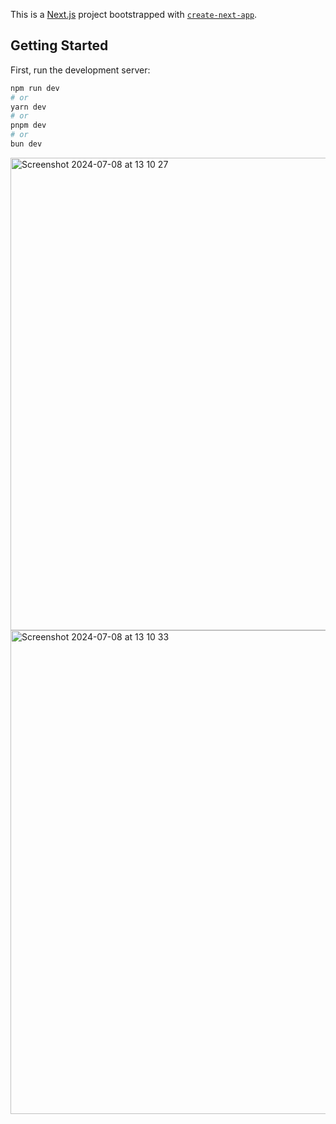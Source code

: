This is a [Next.js](https://nextjs.org/) project bootstrapped with [`create-next-app`](https://github.com/vercel/next.js/tree/canary/packages/create-next-app).

## Getting Started

First, run the development server:

```bash
npm run dev
# or
yarn dev
# or
pnpm dev
# or
bun dev
```

<img width="756" alt="Screenshot 2024-07-08 at 13 10 27" src="https://github.com/BiosBoy/my-social-app/assets/30953392/27203b36-2e19-456c-adf8-eaf35478011f">
<img width="774" alt="Screenshot 2024-07-08 at 13 10 33" src="https://github.com/BiosBoy/my-social-app/assets/30953392/472dc0bb-6452-4dca-8c3a-6b715d2a1b1e">

